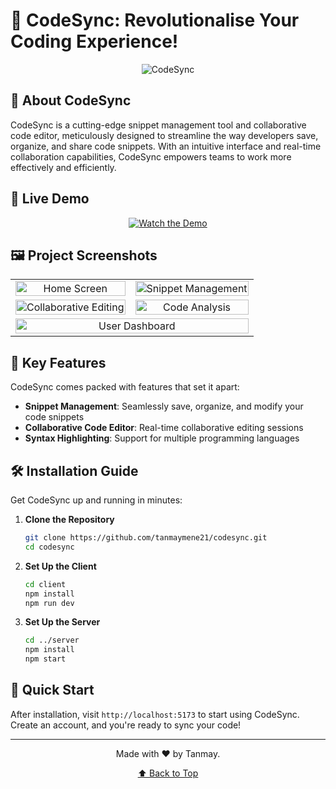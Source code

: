 ﻿# 🚀 CodeSync: Revolutionalise Your Coding Experience!

<div align="center">

![CodeSync](https://socialify.git.ci/tanmaymene21/CodeSync/image?name=1&owner=1&theme=Dark)

</div>

## 🌟 About CodeSync

CodeSync is a cutting-edge snippet management tool and collaborative code editor, meticulously designed to streamline the way developers save, organize, and share code snippets. With an intuitive interface and real-time collaboration capabilities, CodeSync empowers teams to work more effectively and efficiently.

## 🎥 Live Demo

<div align="center">

[![Watch the Demo](https://img.shields.io/badge/Watch%20Demo-Vimeo-1AB7EA?style=for-the-badge&logo=vimeo)](https://vimeo.com/manage/videos/1000117396)

</div>

## 🖼️ Project Screenshots

<table>
  <tr>
    <td align="center"><img src="https://gcdnb.pbrd.co/images/5wmwyQkqRVA6.png?o=1" alt="Home Screen" width="100%"></td>
    <td align="center"><img src="https://gcdnb.pbrd.co/images/Gf7iKQsNUTqn.png?o=1" alt="Snippet Management" width="100%"></td>
  </tr>
  <tr>
    <td align="center"><img src="https://gcdnb.pbrd.co/images/K2YDPoVP5MNj.png?o=1" alt="Collaborative Editing" width="100%"></td>
    <td align="center"><img src="https://gcdnb.pbrd.co/images/aopy5gOKqRM2.png?o=1" alt="Code Analysis" width="100%"></td>
  </tr>
  <tr>
    <td align="center" colspan="2"><img src="https://gcdnb.pbrd.co/images/2C7ykFyUqqHD.png?o=1" alt="User Dashboard" width="100%"></td>
  </tr>
</table>

## 🧐 Key Features

CodeSync comes packed with features that set it apart:

- **Snippet Management**: Seamlessly save, organize, and modify your code snippets
- **Collaborative Code Editor**: Real-time collaborative editing sessions
- **Syntax Highlighting**: Support for multiple programming languages

## 🛠️ Installation Guide

Get CodeSync up and running in minutes:

1. **Clone the Repository**
   ```bash
   git clone https://github.com/tanmaymene21/codesync.git
   cd codesync
   ```

2. **Set Up the Client**
   ```bash
   cd client
   npm install
   npm run dev
   ```

3. **Set Up the Server**
   ```bash
   cd ../server
   npm install
   npm start
   ```

## 🚀 Quick Start

After installation, visit `http://localhost:5173` to start using CodeSync. Create an account, and you're ready to sync your code!

---

<div align="center">

Made with ❤️ by Tanmay.

[⬆ Back to Top](#-codesync-elevate-your-development-workflow)

</div>
